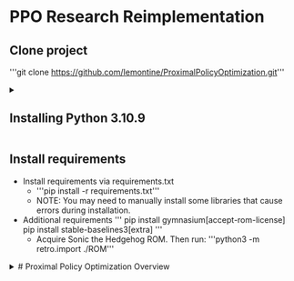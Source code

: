 # PPO Research Reimplementation

## Clone project
'''git clone https://github.com/Iemontine/ProximalPolicyOptimization.git'''

<details>
    <summary><h2>Installing Python 3.10.9</h2></summary>
    <h3>On Ubuntu 22.04</h3>

    '''bash
    sudo apt update
    sudo apt upgrade
    sudo apt install build-essential zlib1g-dev libncurses5-dev libgdbm-dev libnss3-dev libssl-dev libreadline-dev libffi-dev libsqlite3-dev wget libbz2-dev
    wget https://www.python.org/ftp/python/3.10.9/Python-3.10.9.tgz
    tar -xf Python-3.10.9.tgz
    cd Python-3.10.9
    ./configure --enable-optimizations
    make -j$(nproc)
    sudo make altinstall
    '''

    <h3>On Windows/Mac</h3>
    * Download from https://www.python.org/downloads/release/python-3109/
    
    ## Virtual Environment
    ### Option 1: VSC builtin
    * Create a VSC virtual environment with Ctrl + Shift + P -> Python: Create Environment
    * Select Python 3.10.9
    ### Option 2: Run the following commands
    * Create the virtual environment: '''python -m venv .venv'''
    * Activate the virtual environment
        * On Windows: '''.\myenv\Scripts\activate'''
        * On Mac: '''source myenv/bin/activate'''
</details>

## Install requirements
* Install requirements via requirements.txt
    * '''pip install -r requirements.txt'''
    * NOTE: You may need to manually install some libraries that cause errors during installation.
* Additional requirements
    '''
    pip install gymnasium[accept-rom-license]
    pip install stable-baselines3[extra]
    '''
    * Acquire Sonic the Hedgehog ROM. Then run: '''python3 -m retro.import ./ROM'''

<details>
<summary># Proximal Policy Optimization Overview</summary>
    - rl algo using a on-policy method
    - on-policy method means the algo learns a policy to make decsions in the environment
## How it works at a high level
    - first collect trajectories
        - agent takes an action, environment returns a trajectory (state, action, reward, next_state)
    - next compute advantage estimates
        - advantage function computes how much better an action is compared to the average action at that state
        - PPO uses Genralized Advantage Estimation (GAE)
    - next update the policy
        - PPO uses a special objective function (to prevent the policy from updating too much in on episode, ensuring stability)
        - implemented by adding a penalty to the objective function if the new policy deviates too much from the original policy
    - iterate!
## Whats good about PPO
    - the objective function used for policy updates
    - uses a "clipped" verions of the policy ratio, adding a penalty if the new policy deviates too much
    - this ensures stability and effcient learning
## Actor-Critic
    - an actor controls how the agent behaves
    - a critic measures how good the action taken is
## Training Stability
    - use a ratio that indicates the difference between out current and old policy is not too big
    - clip this ration between [1 - epsilon, 1 + epsilon]
## The Intuition
    - to limit policy changes, which imporoves training stability
    - in other words we want avoid having too large of a policy update
        - smaller updates are more likely to converge to an optimal solution
        - too big of a step can result in a long time of having no possibilty to recover
    - therefore we update policy conservatively
    - the clip ratio removes the incentive for the current policy to go too fart from the old one
## Clipped Surrogate Objective Function
    - the ratio function
    - r(theta) = probability(action | state) / probability_old(action | state)
        - r(theta) > 1, the action at that state is more likely in the current policy than the old one
        - r(theta) < 1, the action at that state is less likely in the current policy than the old one
    - A is the advantage
        - A > 0, this action is better than the other cation possible at that state
    - min(r(theta) * A) - the unclipped part
    - clip(r(theta), 1 - epsilon, 1 + epsilon) * A
        - PPO clip probability ratio in the objective function
    - min(r(theta) * A, clip(r(theta), 1 - epsilon, 1 + epsilon) * A)
    - we take the min of the unclipped and clipped objective function

    - So we update our policy only if:
    - Our ratio is in the range
        - [1−ϵ,1+ϵ]
    - Our ratio is outside the range, but the advantage leads to getting closer to the range
        - Being below the ratio but the advantage is > 0
        - Being above the ratio but the advantage is < 0
</details>
